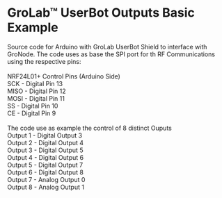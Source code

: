 # GroLab™ UserBot Outputs Basic Example
Source code for Arduino with GroLab UserBot Shield to interface with GroNode.
The code uses as base the SPI port for th RF Communications using the respective pins:
<br /><br />
NRF24L01+ Control Pins (Arduino Side)<br />
SCK  - Digital Pin 13<br />
MISO - Digital Pin 12<br />
MOSI - Digital Pin 11<br />
SS   - Digital Pin 10<br />
CE   - Digital Pin 9<br />
<br />
The code use as example the control of 8 distinct Ouputs<br />
Output 1 - Digital Output 3<br />
Output 2 - Digital Output 4<br />
Output 3 - Digital Output 5<br /> 
Output 4 - Digital Output 6<br />
Output 5 - Digital Output 7<br />
Output 6 - Digital Output 8<br /> 
Output 7 - Analog Output 0<br />
Output 8 - Analog Output 1<br />

<br />
<br />

